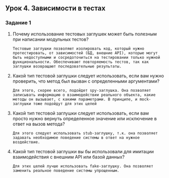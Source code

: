 ## Урок 4. Зависимости в тестах

### Задание 1

1) Почему использование тестовых заглушек может быть полезным при написании модульных тестов?

   ```Тестовые заглушки позволяют изолировать код, который нужно протестировать, от зависимостей (БД, внешние API), которые могут быть недоступными и сосредоточиться на тестировании только нужной функциональности. Обеспечивают повторяемость тестов, так как заглушки возвращают последовательные результаты.```

2) Какой тип тестовой заглушки следует использовать, если вам нужно проверить, что метод был вызван с определенными
   аргументами?

   ```Для этого, скорее всего, подойдет spy-заглушка. Она позволяет записывать информацию о взаимодействии реального объекта, какие методы он вызывает, с какими параметрами. В принципе, и mock-заглушки тоже подойдут для этих целей```

3) Какой тип тестовой заглушки следует использовать, если вам просто нужно вернуть определенное значение или исключение
   в ответ на вызов метода?

   ```Для этого следует использовать stub-заглушку, т.к. она позволяет задавать необходимое поведение системы в ответ на нужное воздействие.```

4) Какой тип тестовой заглушки вы бы использовали для имитации взаимодействия с внешним API или базой данных?

   ```Для этих целей лучше использовать fake-заглушку. Она позволяет заменить реальное поведение системы упрощенным.``` 